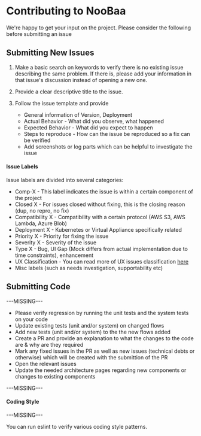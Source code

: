 # Contributing to NooBaa

We're happy to get your input on the project. Please consider the following before submitting an issue

## Submitting New Issues

1.  Make a basic search on keywords to verify there is no existing issue describing the same problem. If there is, please add your information in that issue's discussion instead of opening a new one.
2.  Provide a clear descriptive title to the issue.
3.  Follow the issue template and provide

    - General information of Version, Deployment
    - Actual Behavior - What did you observe, what happened
    - Expected Behavior - What did you expect to happen
    - Steps to reproduce - How can the issue be reproduced so a fix can be verified
    - Add screenshots or log parts which can be helpful to investigate the issue

#### Issue Labels

Issue labels are divided into several categories:

- Comp-X - This label indicates the issue is within a certain component of the project
- Closed X - For issues closed without fixing, this is the closing reason (dup, no repro, no fix)
- Compatibility X - Compatibility with a certain protocol (AWS S3, AWS Lambda, Azure Blob)
- Deployment X - Kubernetes or Virtual Appliance specifically related
- Priority X - Priority for fixing the issue
- Severity X - Severity of the issue
- Type X - Bug, UI Gap (Mock differs from actual implementation due to time constraints), enhancement
- UX Classification - You can read more of UX issues classification [here](https://github.com/noobaa/noobaa-core/wiki/UX-Issues)
- Misc labels (such as needs investigation, supportability etc)

## Submitting Code

---MISSING---

- Please verify regression by running the unit tests and the system tests on your code
- Update existing tests (unit and/or system) on changed flows
- Add new tests (unit and/or system) to the the new flows added
- Create a PR and provide an explanation to what the changes to the code are & why are they required
- Mark any fixed issues in the PR as well as new issues (technical debts or otherwise) which will be created with the submittion of the PR
- Open the relevant issues
- Update the needed architecture pages regarding new components or changes to existing components

---MISSING---

#### Coding Style

---MISSING---

You can run eslint to verify various coding style patterns.
